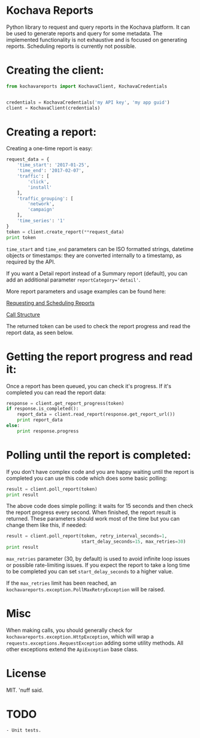 # Kochava Reports
Python library to request and query reports in the Kochava platform. It can be used to generate reports and query for some metadata. The implemented functionality is not exhaustive and is focused on generating reports. Scheduling reports is currently not possible.

# Creating the client:

```python
from kochavareports import KochavaClient, KochavaCredentials


credentials = KochavaCredentials('my API key', 'my app guid')
client = KochavaClient(credentials)
```

# Creating a report:

Creating a one-time report is easy:

```python
request_data = {
	'time_start': '2017-01-25',
	'time_end': '2017-02-07',
	'traffic': [
		'click',
		'install'
	],
	'traffic_grouping': [
		'network',
		'campaign'
	],
	'time_series': '1'
}
token = client.create_report(**request_data)
print token
```

```time_start``` and ```time_end``` parameters can be ISO formatted strings, datetime objects or timestamps: they are converted internally to a timestamp, as required by the API.

If you want a Detail report instead of a Summary report (default), you can add an additional parameter ```reportCategory='detail'```.

More report parameters and usage examples can be found here:

[Requesting and Scheduling Reports](https://support.kochava.com/analytics-reports-api/api-v1-2-requesting-and-scheduling-reports)

[Call Structure](https://support.kochava.com/analytics-reports-api/api-v1-2-call-structure)

The returned token can be used to check the report progress and read the report data, as seen below.

# Getting the report progress and read it:

Once a report has been queued, you can check it's progress. If it's completed you can read the report data:

```python
response = client.get_report_progress(token)
if response.is_completed():
    report_data = client.read_report(response.get_report_url())
    print report_data
else:
    print response.progress
```

# Polling until the report is completed:

If you don't have complex code and you are happy waiting until the report is completed you can use this code which does some basic polling:

```python
result = client.poll_report(token)
print result
```

The above code does simple polling: it waits for 15 seconds and then check the report progress every second. When finished, the report result is returned. These parameters should work most of the time but you can change them like this, if needed:

```python
result = client.poll_report(token, retry_interval_seconds=1,
                            start_delay_seconds=15, max_retries=30)
print result
```

```max_retries``` parameter (30, by default) is used to avoid infinite loop issues or possible rate-limiting issues. If you expect the report to take a long time to be completed you can set ```start_delay_seconds``` to a higher value.

If the ```max_retries``` limit has been reached, an ```kochavareports.exception.PollMaxRetryException``` will be raised.

# Misc

When making calls, you should generally check for ```kochavareports.exception.HttpException```, which will wrap a ```requests.exceptions.RequestException``` adding some utility methods. All other exceptions extend the ```ApiException``` base class.

# License

MIT. 'nuff said.

# TODO

	- Unit tests.

